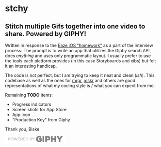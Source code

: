 # stchy
## Stitch multiple Gifs together into one video to share. Powered by GIPHY!


Written in response to the [Eaze iOS "homework"](https://github.com/eaze/ios-homework) as a part of the interview process. 
The prompt is to write an app that utilizes the Giphy search API, does _anything_ and uses only programmatic layout.
I usually prefer to use the tools each platform provides (in this case Storyboards and xibs) but felt it an interesting handicap.

The code is not perfect, but I am trying to keep it neat and clean (_ish_).
This codebase as well as the ones for [mrgr](https://github.com/BlakeBarrett/mrgr-swift), [mskr](https://github.com/BlakeBarrett/mskr-swift) and others are good representations of what my coding style is / what you can expect from me. 


Remaining **TODO** items:   
 * Progress indicators
 * Screen shots for App Store
 * App icon
 * "Production Key" from Giphy 


Thank you,
Blake

![Powered by GIPHY](https://github.com/BlakeBarrett/stchy/blob/master/stchy/Views/Assets.xcassets/PoweredBy_200px-White_HorizText.imageset/PoweredBy_200px-White_HorizText.png?raw=true)
